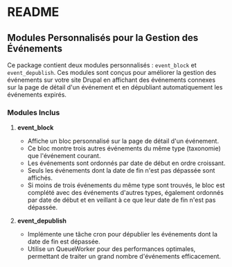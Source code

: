 # README

## Modules Personnalisés pour la Gestion des Événements

Ce package contient deux modules personnalisés : `event_block` et `event_depublish`. Ces modules sont conçus pour améliorer la gestion des événements sur votre site Drupal en affichant des événements connexes sur la page de détail d'un événement et en dépubliant automatiquement les événements expirés.

### Modules Inclus

1. **event_block**
    - Affiche un bloc personnalisé sur la page de détail d'un événement.
    - Ce bloc montre trois autres événements du même type (taxonomie) que l'événement courant.
    - Les événements sont ordonnés par date de début en ordre croissant.
    - Seuls les événements dont la date de fin n'est pas dépassée sont affichés.
    - Si moins de trois événements du même type sont trouvés, le bloc est complété avec des événements d'autres types, également ordonnés par date de début et en veillant à ce que leur date de fin n'est pas dépassée.

2. **event_depublish**
    - Implémente une tâche cron pour dépublier les événements dont la date de fin est dépassée.
    - Utilise un QueueWorker pour des performances optimales, permettant de traiter un grand nombre d'événements efficacement.

